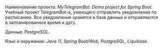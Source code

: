 Наименование проекта:
*MyTelegramBot. Demo project for Spring Boot.*
Учебный проект TelegramBot-а, умеющего отправлять уведомления по расписанию.
Все уведомления хранятся в базе данных и отправляются в запланированное время и дату.

Данные: 
*PostgreSQL.*

Язык и окружение:
*Java 11, Spring Boot/Web, PostgreSQL, Liquibase.*
